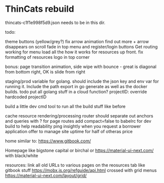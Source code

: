 # ThinCats rebuild
thincats-c1f1e998f5d9.json needs to be in this dir.



todo:

theme buttons (yellow/grey?)
fix arrow animation
find out more + arrow disappears on scroll
fade in top menu and register/login buttons
Get routing working for menu
load all the how it works for resources up front.
fix formatting of resources
logo in top corner

bonus:
page transition animation, side wipe with bounce - great is diagonal from bottom right, OK is slide from right

staging/prod variable for golang. should include the json key and env var for running it. Include the path export in go generate as well as the docker builds.
todo put all golang stuff in a cloud function?
projectID: override hardcoded projectID

build a little dev cmd tool to run all the build stuff like before

cache resource rendering/processing
router should separate out anchors and queries with ? for page routes
add compact=false to babelrc for dev build to help readability
ping insightly when you request a borrower application
offer to manage site uptime for half of otheras price

home similar to:
https://www.gitbook.com/

Homepage like bigstone capital or birchal 
or 
https://material-ui-next.com/
with black/white

resources:
link all old URLs to various pages on the reosurces tab
like gitbook stuff
https://mobx.js.org/refguide/api.html
crossed with grid menus
https://material-ui-next.com/layout/grid/



